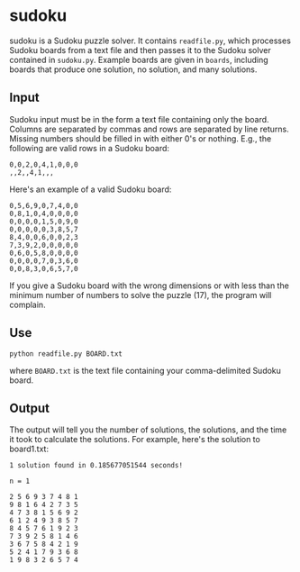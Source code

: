 sudoku
======
sudoku is a Sudoku puzzle solver. It contains `readfile.py`, which processes Sudoku boards from a text file and then passes it to the Sudoku solver contained in `sudoku.py`. Example boards are given in `boards`, including boards that produce one solution, no solution, and many solutions.

Input
-----
Sudoku input must be in the form a text file containing only the board. Columns are separated by commas and rows are separated by line returns. Missing numbers should be filled in with either 0's or nothing. E.g., the following are valid rows in a Sudoku board:

	0,0,2,0,4,1,0,0,0 
	,,2,,4,1,,,

Here's an example of a valid Sudoku board:

	0,5,6,9,0,7,4,0,0
	0,8,1,0,4,0,0,0,0
	0,0,0,0,1,5,0,9,0
	0,0,0,0,0,3,8,5,7
	8,4,0,0,6,0,0,2,3
	7,3,9,2,0,0,0,0,0
	0,6,0,5,8,0,0,0,0
	0,0,0,0,7,0,3,6,0
	0,0,8,3,0,6,5,7,0


If you give a Sudoku board with the wrong dimensions or with less than the minimum number of numbers to solve the puzzle (17), the program will complain.

Use
---

	python readfile.py BOARD.txt

where `BOARD.txt` is the text file containing your comma-delimited Sudoku board.

Output
------
The output will tell you the number of solutions, the solutions, and the time it took to calculate the solutions. For example, here's the solution to board1.txt:

	1 solution found in 0.185677051544 seconds!

	n = 1

	2 5 6 9 3 7 4 8 1
	9 8 1 6 4 2 7 3 5
	4 7 3 8 1 5 6 9 2
	6 1 2 4 9 3 8 5 7
	8 4 5 7 6 1 9 2 3
	7 3 9 2 5 8 1 4 6
	3 6 7 5 8 4 2 1 9
	5 2 4 1 7 9 3 6 8
	1 9 8 3 2 6 5 7 4
